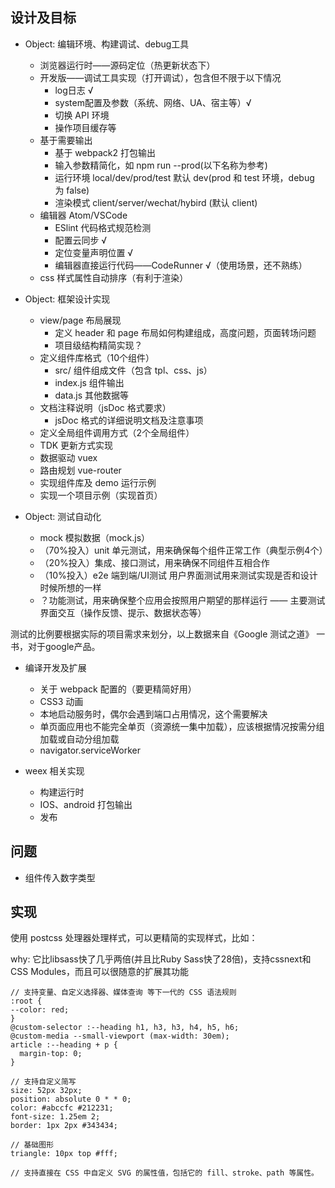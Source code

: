 ## 设计及目标

- Object: 编辑环境、构建调试、debug工具
  - 浏览器运行时——源码定位（热更新状态下）
  - 开发版——调试工具实现（打开调试），包含但不限于以下情况
    - log日志 √
    - system配置及参数（系统、网络、UA、宿主等）√
    - 切换 API 环境
    - 操作项目缓存等
  - 基于需要输出
    - 基于 webpack2 打包输出
    - 输入参数精简化，如 npm run --prod(以下名称为参考)
    - 运行环境 local/dev/prod/test 默认 dev(prod 和 test 环境，debug 为 false)
    - 渲染模式 client/server/wechat/hybird (默认 client)
  - 编辑器 Atom/VSCode
    - ESlint 代码格式规范检测
    - 配置云同步 √
    - 定位变量声明位置 √
    - 编辑器直接运行代码——CodeRunner √（使用场景，还不熟练）
  - css 样式属性自动排序（有利于渲染）

- Object: 框架设计实现
  - view/page 布局展现
    - 定义 header 和 page 布局如何构建组成，高度问题，页面转场问题
    - 项目级结构精简实现？
  - 定义组件库格式（10个组件）
    - src/ 组件组成文件（包含 tpl、css、js）
    - index.js 组件输出
    - data.js 其他数据等
  - 文档注释说明（jsDoc 格式要求）
    - jsDoc 格式的详细说明文档及注意事项
  - 定义全局组件调用方式（2个全局组件）
  - TDK 更新方式实现
  - 数据驱动 vuex
  - 路由规划 vue-router
  - 实现组件库及 demo 运行示例
  - 实现一个项目示例（实现首页）

- Object: 测试自动化
  - mock 模拟数据（mock.js）
  - （70%投入）unit 单元测试，用来确保每个组件正常工作（典型示例4个）
  - （20%投入）集成、接口测试，用来确保不同组件互相合作
  - （10%投入）e2e 端到端/UI测试 用户界面测试用来测试实现是否和设计时候所想的一样
  - ？功能测试，用来确保整个应用会按照用户期望的那样运行 —— 主要测试界面交互（操作反馈、提示、数据状态等）

测试的比例要根据实际的项目需求来划分，以上数据来自《Google 测试之道》 一书，对于google产品。

- 编译开发及扩展
  - 关于 webpack 配置的（要更精简好用）
  - CSS3 动画
  - 本地启动服务时，偶尔会遇到端口占用情况，这个需要解决
  - 单页面应用也不能完全单页（资源统一集中加载），应该根据情况按需分组加载或自动分组加载
  - navigator.serviceWorker

- weex 相关实现
  - 构建运行时
  - IOS、android 打包输出
  - 发布

## 问题

- 组件传入数字类型

## 实现

使用 postcss 处理器处理样式，可以更精简的实现样式，比如：

why: 它比libsass快了几乎两倍(并且比Ruby Sass快了28倍)，支持cssnext和CSS Modules，而且可以很随意的扩展其功能

```
// 支持变量、自定义选择器、媒体查询 等下一代的 CSS 语法规则
:root {
--color: red;
}
@custom-selector :--heading h1, h3, h3, h4, h5, h6;
@custom-media --small-viewport (max-width: 30em);
article :--heading + p {
  margin-top: 0;
}

// 支持自定义简写
size: 52px 32px;
position: absolute 0 * * 0;
color: #abccfc #212231;
font-size: 1.25em 2;
border: 1px 2px #343434;

// 基础图形
triangle: 10px top #fff;

// 支持直接在 CSS 中自定义 SVG 的属性值，包括它的 fill、stroke、path 等属性。

```
